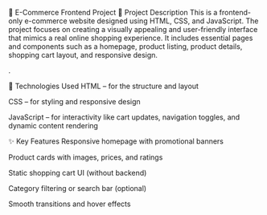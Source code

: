 🛒 E-Commerce Frontend Project
📄 Project Description
This is a frontend-only e-commerce website designed using HTML, CSS, and JavaScript. The project focuses on creating a visually appealing and user-friendly interface that mimics a real online shopping experience. It includes essential pages and components such as a homepage, product listing, product details, shopping cart layout, and responsive design.

.

🔧 Technologies Used
HTML – for the structure and layout

CSS – for styling and responsive design

JavaScript – for interactivity like cart updates, navigation toggles, and dynamic content rendering

✨ Key Features
Responsive homepage with promotional banners

Product cards with images, prices, and ratings

Static shopping cart UI (without backend)

Category filtering or search bar (optional)

Smooth transitions and hover effects


